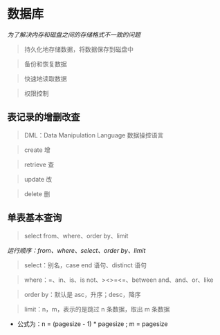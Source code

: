 # 数据库

_为了解决内存和磁盘之间的存储格式不一致的问题_

> 持久化地存储数据，将数据保存到磁盘中

> 备份和恢复数据

> 快速地读取数据

> 权限控制

## 表记录的增删改查

> DML：Data Manipulation Language 数据操控语言

> create 增

> retrieve 查

> update 改

> delete 删

## 单表基本查询

> select from、where、order by、limit

_运行顺序：from、where、select、order by、limit_

> select：别名，case end 语句、distinct 语句

> where：=、in、is、is not、><>=<=、between and、and、or、like

> order by：默认是 asc，升序；desc，降序

> limit：n，m，表示的是跳过 n 条数据，取出 m 条数据

- 公式为：n = (pagesize - 1) \* pagesize ; m = pagesize
